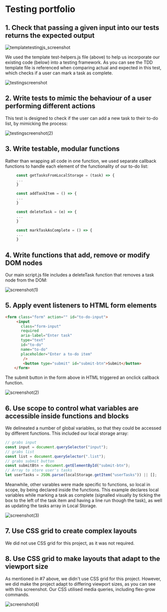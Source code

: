 # Testing portfolio

## 1. Check that passing a given input into our tests returns the expected output

![templatetestingjs_screenshot](https://user-images.githubusercontent.com/52511353/205373746-4c2f5f12-fa2a-4aae-a880-9b998b99ab72.png)

We used the template test-helpers.js file (above) to help us incorporate our existing code (below) into a testing framework. As you can see the TDD template file is referenced when comparing actual and expected in this test, which checks if a user can mark a task as complete.

![testingscreenshot](https://user-images.githubusercontent.com/52511353/205373236-7eb4974c-6f3e-40d6-9945-25355a914377.png)

## 2. Write tests to mimic the behaviour of a user performing different actions

This test is designed to check if the user can add a new task to their to-do list, by mimicking the process:

![testingscreenshot(2)](https://user-images.githubusercontent.com/52511353/205374991-b0340a08-a427-4abf-bd99-73b1b4ecbdea.png)

## 3. Write testable, modular functions

Rather than wrapping all code in one function, we used separate callback functions to handle each element of the functionality of our to-do list:

```js
     const getTasksFromLocalStorage = (task) => {
     ...
     }

     const addTaskItem = () => {
     ...
     }

     const deleteTask = (e) => {
     ...
     }

     const markTaskAsComplete = () => {
     ...
     }
```

## 4. Write functions that add, remove or modify DOM nodes

Our main script.js file includes a deleteTask function that removes a task node from the DOM:

![screenshot(1)](https://user-images.githubusercontent.com/52511353/205384632-8a608478-affd-4c7e-80e6-94cd40e12c13.png)

## 5. Apply event listeners to HTML form elements

```html
<form class="form" action="" id="to-do-input">
     <input
       class="form-input"
       required
       aria-label="Enter task"
       type="text"
       id="to-do"
       name="to-do"
       placeholder="Enter a to-do item"
        />
        <button type="submit" id="submit-btn">Submit</button>
    </form>
```

The submit button in the form above in HTML triggered an onclick callback function. 

![screenshot(2)](https://user-images.githubusercontent.com/52511353/205378096-f5d64707-3eff-4a0d-86c6-65b982519db0.png)

## 6. Use scope to control what variables are accessible inside functions and blocks

We delineated a number of global variables, so that they could be accessed by different functions. This included our local storage array:

```js
// grabs input
const input = document.querySelector("input");
// grabs list
const list = document.querySelector(".list");
// grabs submit button
const submitBtn = document.getElementById("submit-btn");
// Array to store user's tasks
let userTasks = JSON.parse(localStorage.getItem("userTasks")) || [];
```

Meanwhile, other varables were made specific to functions, so local in scope, by being declared inside the functions. This example declares local variables while marking a task as complete (signalled visually by ticking the box to the left of the task item and having a line run though the task), as well as updating the tasks array in Local Storage. 

![screenshot(3)](https://user-images.githubusercontent.com/52511353/205385020-0e551d10-43e4-4eb8-843e-7a0401998d47.png)

## 7. Use CSS grid to create complex layouts

We did not use CSS grid for this project, as it was not required.

## 8. Use CSS grid to make layouts that adapt to the viewport size

As mentioned in #7 above, we didn't use CSS grid for this project. However, we did make the project adapt to differing viewport sizes, as you can see with this screenshot. Our CSS utilised media queries, including flex-grow commands. 

![screenshot(4)](https://user-images.githubusercontent.com/52511353/205386328-8d4a1748-9f42-41a0-96d1-0a2327d2a6d0.png)


